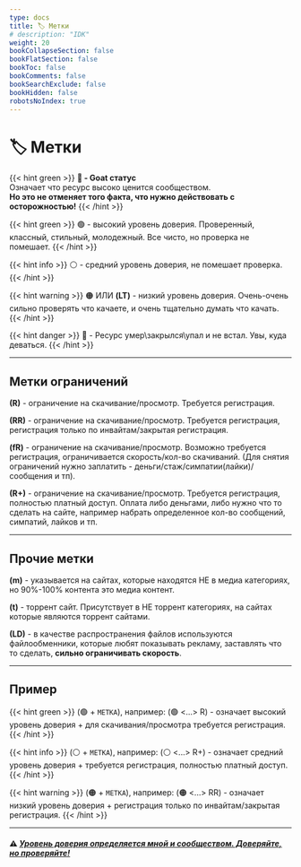 ```yaml
---
type: docs
title: 🏷️ Метки
# description: "IDK"
weight: 20
bookCollapseSection: false
bookFlatSection: false
bookToc: false
bookComments: false
bookSearchExclude: false
bookHidden: false
robotsNoIndex: true
---
```


# 🏷️ Метки

{{< hint green >}}
**🐐 - Goat статус**<br>
Означает что ресурс высоко ценится сообществом.<br>
**Но это не отменяет того факта, что нужно действовать с осторожностью!**
{{< /hint >}}

{{< hint green >}}
🟢 - высокий уровень доверия. Проверенный, классный, стильный, молодежный. Все чисто, но проверка не помешает.
{{< /hint >}}

{{< hint info >}}
⚪️ - средний уровень доверия, не помешает проверка.
{{< /hint >}}

{{< hint warning >}}
🟠 ИЛИ **(LT)** - низкий уровень доверия. Очень-очень сильно проверять что качаете, и очень тщательно думать что качать.
{{< /hint >}}

{{< hint danger >}}
🔴 - Ресурс умер\закрылся\упал и не встал. Увы, куда деваться.
{{< /hint >}}

---

## Метки ограничений

**(R)** - ограничение на скачивание/просмотр. Требуется регистрация.

**(RR)** - ограничение на скачивание/просмотр. Требуется регистрация, регистрация только по инвайтам/закрытая регистрация.

**(fR)** - ограничение на скачивание/просмотр. Возможно требуется регистрация, ограничивается скорость/кол-во скачиваний. (Для снятия ограничений нужно заплатить - деньги/стаж/симпатии(лайки)/сообщения и тп).

**(R+)** - ограничение на скачивание/просмотр. Требуется регистрация, полностью платный доступ. Оплата либо деньгами, либо нужно что то сделать на сайте, например набрать определенное кол-во сообщений, симпатий, лайков и тп.

---

## Прочие метки

**(m)** - указывается на сайтах, которые находятся НЕ в медиа категориях, но 90%-100% контента это медиа контент.

**(t)** - торрент сайт. Присутствует в НЕ торрент категориях, на сайтах которые являются торрент сайтами.

**(LD)** - в качестве распространения файлов используются файлообменники, которые любят показывать рекламу, заставлять что то сделать, **сильно ограничивать скорость**.

---

## Пример

{{< hint green >}}
(🟢 + `МЕТКА`), например: (🟢 <...> R) - означает высокий уровень доверия + для скачивания/просмотра требуется регистрация.
{{< /hint >}}

{{< hint info >}}
(⚪️ + `МЕТКА`), например: (⚪️ <...> R+) - означает средний уровень доверия + требуется регистрация, полностью платный доступ.
{{< /hint >}}

{{< hint warning >}}
(🟠 + `МЕТКА`), например: (🟠 <...> RR) - означает низкий уровень доверия + регистрация только по инвайтам/закрытая регистрация.
{{< /hint >}}

---

#### ⚠️ [**_Уровень доверия определяется мной и сообществом. Доверяйте, но проверяйте!_**](../disclaimer)

